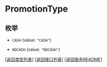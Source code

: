 # PromotionType

## 枚举


* `CASH` (value: `"CASH"`)

* `NOCASH` (value: `"NOCASH"`)


[\[返回类型列表\]](README.md#类型列表)
[\[返回接口列表\]](README.md#接口列表)
[\[返回服务README\]](README.md)


